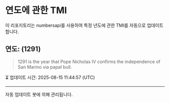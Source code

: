 
# 연도에 관한 TMI

이 리포지토리는 numbersapi를 사용하여 특정 년도에 관한 TMI를 자동으로 업데이트합니다.

## 연도: (1291)
> 1291 is the year that Pope Nicholas IV confirms the independence of San Marino via papal bull.

⏳ 업데이트 시간: 2025-08-15 11:44:57 (UTC)

---
자동 업데이트 봇에 의해 관리됩니다.
